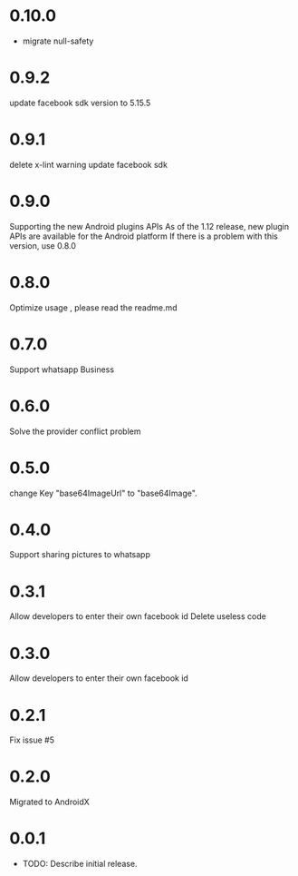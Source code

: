 # 0.10.0
- migrate null-safety

# 0.9.2
update facebook sdk version to 5.15.5

# 0.9.1
delete x-lint warning
update facebook sdk

# 0.9.0
Supporting the new Android plugins APIs
As of the 1.12 release, new plugin APIs are available for the Android platform
If there is a problem with this version, use 0.8.0

# 0.8.0
Optimize usage , please read the readme.md

# 0.7.0
Support whatsapp Business

# 0.6.0
Solve the provider conflict problem

# 0.5.0
change Key "base64ImageUrl" to "base64Image".

# 0.4.0
Support sharing pictures to whatsapp

# 0.3.1
Allow developers to enter their own facebook id
Delete useless code

# 0.3.0
Allow developers to enter their own facebook id

# 0.2.1

Fix issue #5

# 0.2.0

Migrated to AndroidX

# 0.0.1

* TODO: Describe initial release.
